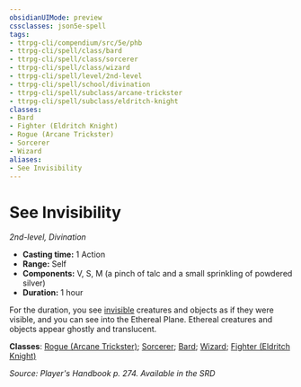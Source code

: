 ```yaml
---
obsidianUIMode: preview
cssclasses: json5e-spell
tags:
- ttrpg-cli/compendium/src/5e/phb
- ttrpg-cli/spell/class/bard
- ttrpg-cli/spell/class/sorcerer
- ttrpg-cli/spell/class/wizard
- ttrpg-cli/spell/level/2nd-level
- ttrpg-cli/spell/school/divination
- ttrpg-cli/spell/subclass/arcane-trickster
- ttrpg-cli/spell/subclass/eldritch-knight
classes:
- Bard
- Fighter (Eldritch Knight)
- Rogue (Arcane Trickster)
- Sorcerer
- Wizard
aliases:
- See Invisibility
---
```

# See Invisibility
*2nd-level, Divination*  


- **Casting time:** 1 Action
- **Range:** Self
- **Components:** V, S, M (a pinch of talc and a small sprinkling of powdered silver)
- **Duration:** 1 hour

For the duration, you see [invisible](/CLI/conditions.md#Invisible) creatures and objects as if they were visible, and you can see into the Ethereal Plane. Ethereal creatures and objects appear ghostly and translucent.

**Classes**: [Rogue (Arcane Trickster)](/CLI/lists/list-spells-classes-rogue-arcane-trickster.md); [Sorcerer](/CLI/lists/list-spells-classes-sorcerer.md); [Bard](/CLI/lists/list-spells-classes-bard.md); [Wizard](/CLI/lists/list-spells-classes-wizard.md); [Fighter (Eldritch Knight)](/CLI/lists/list-spells-classes-fighter-eldritch-knight.md)

*Source: Player's Handbook p. 274. Available in the <span title='Systems Reference Document (5.1)'>SRD</span>*